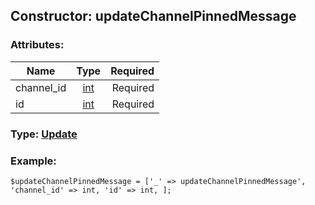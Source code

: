 ## Constructor: updateChannelPinnedMessage  

### Attributes:

| Name     |    Type       | Required |
|----------|:-------------:|---------:|
|channel\_id|[int](../types/int.md) | Required|
|id|[int](../types/int.md) | Required|


### Type: [Update](../types/Update.md)

### Example:


```
$updateChannelPinnedMessage = ['_' => updateChannelPinnedMessage', 'channel_id' => int, 'id' => int, ];
```